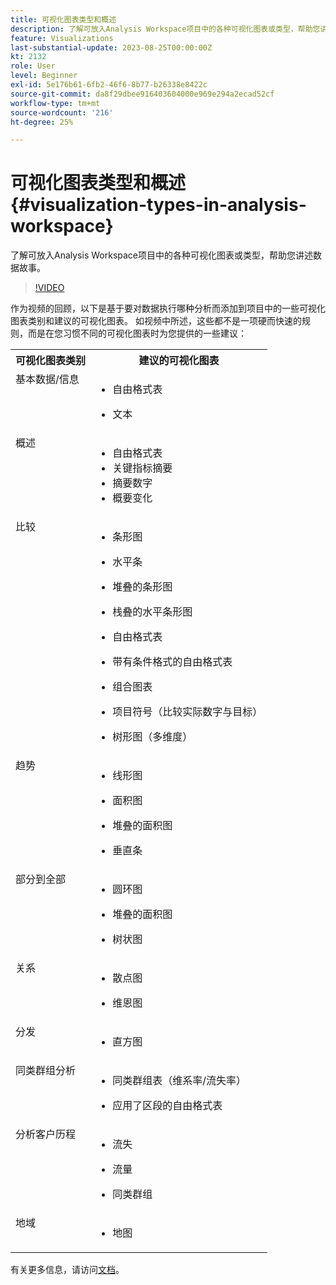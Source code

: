 ```yaml
---
title: 可视化图表类型和概述
description: 了解可放入Analysis Workspace项目中的各种可视化图表或类型，帮助您讲述数据故事。
feature: Visualizations
last-substantial-update: 2023-08-25T00:00:00Z
kt: 2132
role: User
level: Beginner
exl-id: 5e176b61-6fb2-46f6-8b77-b26338e8422c
source-git-commit: da8f29dbee916403604000e969e294a2ecad52cf
workflow-type: tm+mt
source-wordcount: '216'
ht-degree: 25%

---
```


# 可视化图表类型和概述 {#visualization-types-in-analysis-workspace}

了解可放入Analysis Workspace项目中的各种可视化图表或类型，帮助您讲述数据故事。

>[!VIDEO](https://video.tv.adobe.com/v/23994/?quality=12&learn=on)

作为视频的回顾，以下是基于要对数据执行哪种分析而添加到项目中的一些可视化图表类别和建议的可视化图表。 如视频中所述，这些都不是一项硬而快速的规则，而是在您习惯不同的可视化图表时为您提供的一些建议：

<table style="max-width: 1214px;">
<tr>
    <th>
        可视化图表类别
    </th>
    <th>
        建议的可视化图表
    </th>
</tr>
<tr>
  <td style="vertical-align: top;">基本数据/信息
  </td>

<td style="vertical-align: top;">

* 自由格式表
* 文本

  </td>
</tr>
<tr>
  <td style="vertical-align: top;">概述
  </td>

<td style="vertical-align: top;">

* 自由格式表
* 关键指标摘要
* 摘要数字
* 概要变化

</td>
</tr>
<tr>
  <td style="vertical-align: top;">比较
  </td>

<td style="vertical-align: top;">

* 条形图
* 水平条
* 堆叠的条形图
* 栈叠的水平条形图
* 自由格式表
* 带有条件格式的自由格式表
* 组合图表
* 项目符号（比较实际数字与目标）
* 树形图（多维度）

  </td>
</tr>
<tr>
  <td style="vertical-align: top;">趋势
  </td>

<td style="vertical-align: top;">

* 线形图
* 面积图
* 堆叠的面积图
* 垂直条

  </td>
</tr>
<tr>
  <td style="vertical-align: top;">部分到全部
  </td>

<td style="vertical-align: top;">

* 圆环图
* 堆叠的面积图
* 树状图

  </td>
</tr>
<tr>
  <td style="vertical-align: top;">关系
  </td>

<td style="vertical-align: top;">

* 散点图
* 维恩图

  </td>
</tr>
<tr>
  <td style="vertical-align: top;">分发
  </td>

<td style="vertical-align: top;">

* 直方图

  </td>
</tr>
<tr>
  <td style="vertical-align: top;">同类群组分析
  </td>

<td style="vertical-align: top;">

* 同类群组表（维系率/流失率）
* 应用了区段的自由格式表

  </td>
</tr>
<tr>
  <td style="vertical-align: top;">分析客户历程
  </td>

<td style="vertical-align: top;">

* 流失
* 流量
* 同类群组

  </td>
</tr>
<tr>
  <td style="vertical-align: top;">地域
  </td>

<td style="vertical-align: top;">

* 地图

  </td>
</tr>


</table>

有关更多信息，请访问[文档](https://experienceleague.adobe.com/docs/analytics/analyze/analysis-workspace/visualizations/freeform-analysis-visualizations.html)。
